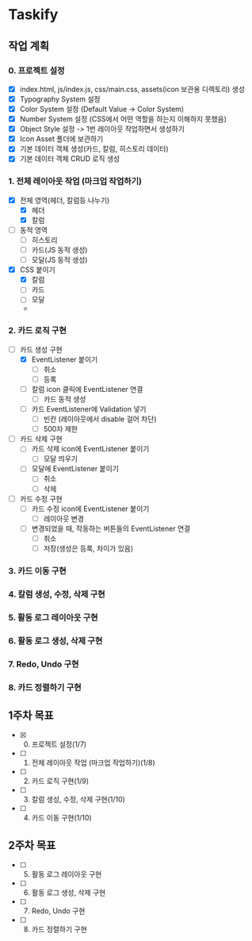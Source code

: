 # Taskify

## 

## 작업 계획

### 0.  프로젝트 설정
- [x] index.html, js/index.js, css/main.css, assets(icon 보관용 디렉토리) 생성
- [x] Typography System 설정 
- [x] Color System 설정 (Default Value -> Color System)
- [x] Number System 설정 (CSS에서 어떤 역할을 하는지 이해하지 못했음)
- [x] Object Style 설정 -> 1번 레이아웃 작업하면서 생성하기
- [x] Icon Asset 폴더에 보관하기
- [x] 기본 데이터 객체 생성(카드, 칼럼, 히스토리 데이터)
- [x] 기본 데이터 객체 CRUD 로직 생성

### 1. 전체 레이아웃 작업 (마크업 작업하기)
- [x] 전체 영역(헤더, 칼럼등 나누기)
	- [x] 헤더
	- [x] 칼럼
- [ ] 동적 영역
	- [ ] 히스토리
	- [ ] 카드(JS 동적 생성)
	- [ ] 모달(JS 동적 생성)
- [x] CSS 붙이기
	- [x] 칼럼
	- [ ] 카드
	- [ ] 모달
	- 
### 2. 카드 로직 구현
- [ ] 카드 생성 구현
	- [x] EventListener 붙이기
		- [ ] 취소
		- [ ] 등록
	- [ ] 칼럼 icon 클릭에 EventListener 연결
		- [ ] 카드 동적 생성
	- [ ] 카드 EventListener에 Validation 넣기
		- [ ] 빈칸 (레이아웃에서 disable 걸어 차단)
		- [ ] 500자 제한
- [ ] 카드 삭제 구현
	- [ ] 카드 삭제 icon에 EventListener 붙이기
		- [ ] 모달 띄우기
	- [ ] 모달에 EventListener 붙이기
		- [ ] 취소
		- [ ] 삭제
- [ ] 카드 수정 구현
	- [ ] 카드 수정 icon에 EventListener 붙이기
		- [ ] 레이아웃 변경
	- [ ] 변경되었을 때, 작동하는 버튼들의 EventListener 연결
		- [ ] 취소
		- [ ] 저장(생성은 등록, 차이가 있음)
		
### 3. 카드 이동 구현
### 4. 칼럼 생성, 수정, 삭제 구현
### 5. 활동 로그 레이아웃 구현
### 6. 활동 로그 생성, 삭제 구현
### 7. Redo, Undo 구현
### 8. 카드 정렬하기 구현

## 1주차 목표
- [x] 0.  프로젝트 설정(1/7)
- [ ] 1. 전체 레이아웃 작업 (마크업 작업하기)(1/8)
- [ ] 2. 카드 로직 구현(1/9)
- [ ] 3. 칼럼 생성, 수정, 삭제 구현(1/10)
- [ ] 4. 카드 이동 구현(1/10)
## 2주차 목표
- [ ] 5.  활동 로그 레이아웃 구현
- [ ] 6. 활동 로그 생성, 삭제 구현
- [ ] 7. Redo, Undo 구현
- [ ] 8. 카드 정렬하기 구현